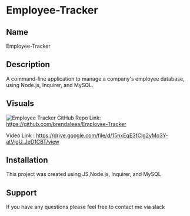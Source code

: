 # Employee-Tracker

## Name
Employee-Tracker


## Description
A command-line application to manage a company's employee database, using Node.js, Inquirer, and MySQL.

## Visuals

![Employee Tracker](.)
GitHub Repo Link:
https://github.com/brendaleea/Employee-Tracker

Video Link : https://drive.google.com/file/d/15nxEqE3fClg2yMo3Y-atVigU_JeD1CBT/view





## Installation
This project was created using JS,Node.js, Inquirer, and MySQL


## Support
If you have any questions please feel free to contact me via slack 